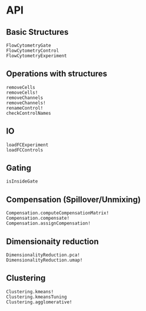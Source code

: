 # API

## Basic Structures

```@docs
FlowCytometryGate
FlowCytometryControl
FlowCytometryExperiment
```

## Operations with structures

```@docs
removeCells
removeCells!
removeChannels
removeChannels!
renameControl!
checkControlNames
```

## IO

```@docs
loadFCExperiment
loadFCControls
```

## Gating

```@docs
isInsideGate
```

## Compensation (Spillover/Unmixing)

```@docs
Compensation.computeCompensationMatrix!
Compensation.compensate!
Compensation.assignCompensation!
```

## Dimensionaity reduction

```@docs
DimensionalityReduction.pca!
DimensionalityReduction.umap!
```
## Clustering

```@docs
Clustering.kmeans!
Clustering.kmeansTuning
Clustering.agglomerative!
```